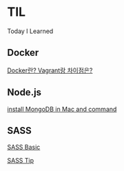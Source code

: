 # TIL
Today I Learned

## Docker
[Docker란? Vagrant랑 차이점은?](https://gist.github.com/LeoHeo/fa604b537495dab4faf2f74b0fda4bb0)

## Node.js
[install MongoDB in Mac and command](https://gist.github.com/LeoHeo/2724175ed4d948b934ba905cc2b8dbd4)

## SASS
[SASS Basic](sass/basic.md)

[SASS Tip](https://gist.github.com/LeoHeo/3ff687cc17bc22d8bef8b4ccde50a1fb)
